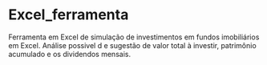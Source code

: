 # Excel_ferramenta
Ferramenta em Excel de simulação de investimentos em fundos imobiliários em Excel. Análise possivel d e sugestão de valor total à investir, patrimônio acumulado e os dividendos mensais.
